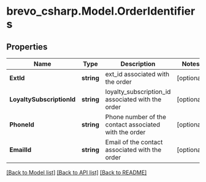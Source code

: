 # brevo_csharp.Model.OrderIdentifiers
## Properties

Name | Type | Description | Notes
------------ | ------------- | ------------- | -------------
**ExtId** | **string** | ext_id associated with the order | [optional] 
**LoyaltySubscriptionId** | **string** | loyalty_subscription_id associated with the order | [optional] 
**PhoneId** | **string** | Phone number of the contact associated with the order | [optional] 
**EmailId** | **string** | Email of the contact associated with the order | [optional] 

[[Back to Model list]](../README.md#documentation-for-models) [[Back to API list]](../README.md#documentation-for-api-endpoints) [[Back to README]](../README.md)

